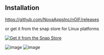 ## Installation
https://github.com/NovaAppsInc/nGIF/releases

or get it from the snap store for Linux platforms

[![Get it from the Snap Store](https://snapcraft.io/static/images/badges/en/snap-store-black.svg)](https://snapcraft.io/ngif)



![image](https://user-images.githubusercontent.com/49733954/150643238-d5826f76-bb81-44e3-b753-f9cd83f90466.png)
![image](https://user-images.githubusercontent.com/49733954/150643282-1526649b-285b-45fb-b981-1caddaef928c.png)
